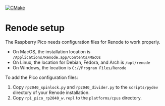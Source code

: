 [![CMake](https://github.com/uofu-emb/2024-Lab08-Todd-Logan/actions/workflows/main.yml/badge.svg?branch=dev)](https://github.com/uofu-emb/2024-Lab08-Todd-Logan/actions/workflows/main.yml)


# Renode setup
The Raspberry Pico needs configuration files for Renode to work properly.

* On MacOS, the installation location is `/Applications/Renode.app/Contents/MacOs`
* On Linux, the location for Debian, Fedora, and Arch is `/opt/renode`
* On Windows, the location is `C://Program Files/Renode`

To add the Pico configuration files:
1. Copy `rp2040_spinlock.py` and `rp2040_divider.py` to the `scripts/pydev` directory of your Renode installation.
1. Copy `rpi_pico_rp2040_w.repl` to the `platforms/cpus` directory.
